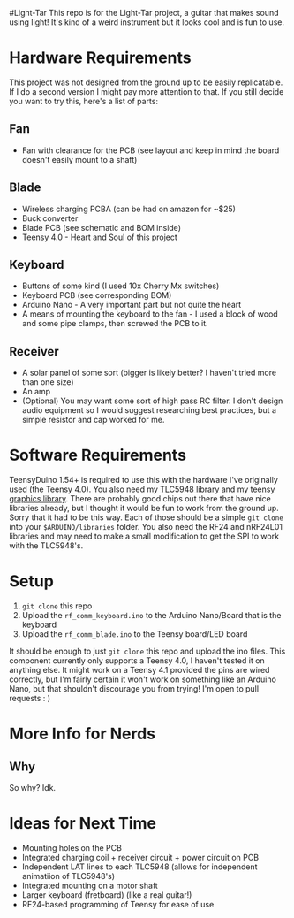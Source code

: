 #Light-Tar
This repo is for the Light-Tar project, a guitar that makes sound using light! It's kind of a weird instrument but it looks cool and is fun to use.

# Hardware Requirements
This project was not designed from the ground up to be easily replicatable. If I do a second version I might pay more attention to that. If you still decide you want to try this, here's a list of parts:
## Fan
* Fan with clearance for the PCB (see layout and keep in mind the board doesn't easily mount to a shaft)

## Blade
* Wireless charging PCBA (can be had on amazon for ~$25)
* Buck converter 
* Blade PCB (see schematic and BOM inside)
* Teensy 4.0 - Heart and Soul of this project

## Keyboard
* Buttons of some kind (I used 10x Cherry Mx switches)
* Keyboard PCB (see corresponding BOM)
* Arduino Nano - A very important part but not quite the heart
* A means of mounting the keyboard to the fan - I used a block of wood and some pipe clamps, then screwed the PCB to it.

## Receiver
* A solar panel of some sort (bigger is likely better? I haven't tried more than one size)
* An amp
* (Optional) You may want some sort of high pass RC filter. I don't design audio equipment so I would suggest researching best practices, but a simple resistor and cap worked for me.

# Software Requirements
TeensyDuino 1.54+ is required to use this with the hardware I've originally used (the Teensy 4.0). You also need my [TLC5948 library](https://github.com/WilliamASumner/Tlc5948) and my [teensy graphics library](https://github.com/WilliamASumner/teensy-graphics). There are probably good chips out there that have nice libraries already, but I thought it would be fun to work from the ground up. Sorry that it had to be this way. Each of those should be a simple `git clone` into your `$ARDUINO/libraries` folder. You also need the RF24 and nRF24L01 libraries and may need to make a small modification to get the SPI to work with the TLC5948's.

# Setup
1) `git clone` this repo
2) Upload the `rf_comm_keyboard.ino` to the Arduino Nano/Board that is the keyboard
3) Upload the `rf_comm_blade.ino` to the Teensy board/LED board

It should be enough to just `git clone` this repo and upload the ino files. This component currently only supports a Teensy 4.0, I haven't tested it on anything else. It might work on a Teensy 4.1 provided the pins are wired correctly, but I'm fairly certain it won't work on something like an Arduino Nano, but that shouldn't discourage you from trying! I'm open to pull requests : )

# More Info for Nerds
## Why
So why? Idk.

# Ideas for Next Time
* Mounting holes on the PCB
* Integrated charging coil + receiver circuit + power circuit on PCB
* Independent LAT lines to each TLC5948 (allows for independent animatiion of TLC5948's)
* Integrated mounting on a motor shaft
* Larger keyboard (fretboard) (like a real guitar!)
* RF24-based programming of Teensy for ease of use
